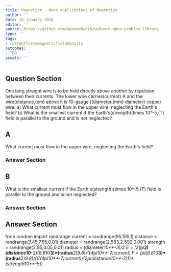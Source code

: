 ```yaml
---
title: Magnetism - More Applications of Magnetism
author: ''
date: 16 January 2018
editor: ''
source: https://github.com/openwebwork/webwork-open-problem-library
type: ''
tags:
- currentforcemagneticfielddensity
outcomes:
- TBD
assets: ''
---
```


## Question Section 

One long straight wire is to be held directly above another by repulsion between their currents. The lower wire carries(current) A and the wire(distance,(cm) above it is 10-gauge ((diameter,(mm) diameter) copper wire.
a) What current must flow in the upper wire, neglecting the Earth's field?
b) What is the smallest current if the Earth's(strength)(times 10^-5,(T) field is parallel to the ground and is not neglected?

## A
What current must flow in the upper wire, neglecting the Earth's field?
### Answer Section
## B
What is the smallest current if the Earth's(strength)(times 10^-5,(T) field is parallel to the ground and is not neglected?
### Answer Section


## Answer Section

from random import randrange
current = randrange(95,105,1)
distance = randrange(7.45,7.55,0.01)
diameter = randrange(2.583,2.592,0.001)
strength = randrange(2.95,3.05,0.01)
radius = (diameter*10**-3)/2
E = (2*(pi**2)*(distance*10**-2)*(8.8*10**3)*(radius**2)*9.8)/((4*pi*10**-7)*current)
F = (pi*(8.8*10**3)*(radius**2)*9.8)/((((4*pi*10**-7)*current)/(2*pi*(distance*10**-2)))+(strength*10**-5))
